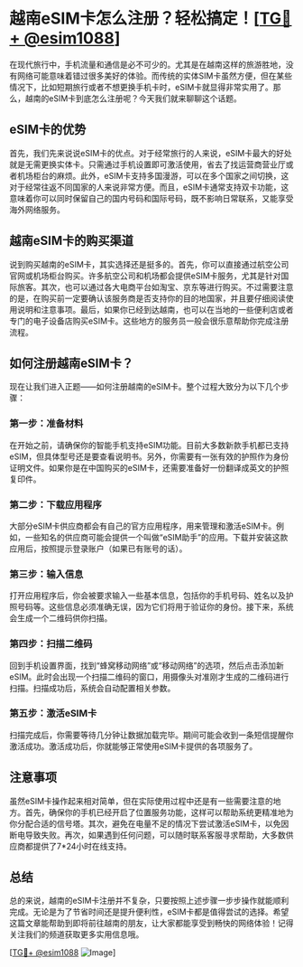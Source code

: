 # 越南eSIM卡怎么注册？轻松搞定！[[TG💪+ @esim1088](https://t.me/s/esim1088)]

在现代旅行中，手机流量和通信是必不可少的。尤其是在越南这样的旅游胜地，没有网络可能意味着错过很多美好的体验。而传统的实体SIM卡虽然方便，但在某些情况下，比如短期旅行或者不想更换手机卡时，eSIM卡就显得非常实用了。那么，越南的eSIM卡到底怎么注册呢？今天我们就来聊聊这个话题。

## eSIM卡的优势

首先，我们先来说说eSIM卡的优点。对于经常旅行的人来说，eSIM卡最大的好处就是无需更换实体卡。只需通过手机设置即可激活使用，省去了找运营商营业厅或者机场柜台的麻烦。此外，eSIM卡支持多国漫游，可以在多个国家之间切换，这对于经常往返不同国家的人来说非常方便。而且，eSIM卡通常支持双卡功能，这意味着你可以同时保留自己的国内号码和国际号码，既不影响日常联系，又能享受海外网络服务。

## 越南eSIM卡的购买渠道

说到购买越南的eSIM卡，其实选择还是挺多的。首先，你可以直接通过航空公司官网或机场柜台购买。许多航空公司和机场都会提供eSIM卡服务，尤其是针对国际旅客。其次，也可以通过各大电商平台如淘宝、京东等进行购买。不过需要注意的是，在购买前一定要确认该服务商是否支持你的目的地国家，并且要仔细阅读使用说明和注意事项。最后，如果你已经到达越南，也可以在当地的一些便利店或者专门的电子设备店购买eSIM卡。这些地方的服务员一般会很乐意帮助你完成注册流程。

## 如何注册越南eSIM卡？

现在让我们进入正题——如何注册越南的eSIM卡。整个过程大致分为以下几个步骤：

### 第一步：准备材料

在开始之前，请确保你的智能手机支持eSIM功能。目前大多数新款手机都已支持eSIM，但具体型号还是要查看说明书。另外，你需要有一张有效的护照作为身份证明文件。如果你是在中国购买的eSIM卡，还需要准备好一份翻译成英文的护照复印件。

### 第二步：下载应用程序

大部分eSIM卡供应商都会有自己的官方应用程序，用来管理和激活eSIM卡。例如，一些知名的供应商可能会提供一个叫做“eSIM助手”的应用。下载并安装这款应用后，按照提示登录账户（如果已有账号的话）。

### 第三步：输入信息

打开应用程序后，你会被要求输入一些基本信息，包括你的手机号码、姓名以及护照号码等。这些信息必须准确无误，因为它们将用于验证你的身份。接下来，系统会生成一个二维码供你扫描。

### 第四步：扫描二维码

回到手机设置界面，找到“蜂窝移动网络”或“移动网络”的选项，然后点击添加新eSIM。此时会出现一个扫描二维码的窗口，用摄像头对准刚才生成的二维码进行扫描。扫描成功后，系统会自动配置相关参数。

### 第五步：激活eSIM卡

扫描完成后，你需要等待几分钟让数据加载完毕。期间可能会收到一条短信提醒你激活成功。激活成功后，你就能够正常使用eSIM卡提供的各项服务了。

## 注意事项

虽然eSIM卡操作起来相对简单，但在实际使用过程中还是有一些需要注意的地方。首先，确保你的手机已经开启了位置服务功能，这样可以帮助系统更精准地为你分配合适的信号塔。其次，避免在电量不足的情况下尝试激活eSIM卡，以免因断电导致失败。再次，如果遇到任何问题，可以随时联系客服寻求帮助，大多数供应商都提供了7*24小时在线支持。

## 总结

总的来说，越南的eSIM卡注册并不复杂，只要按照上述步骤一步步操作就能顺利完成。无论是为了节省时间还是提升便利性，eSIM卡都是值得尝试的选择。希望这篇文章能帮助到即将前往越南的朋友，让大家都能享受到畅快的网络体验！记得关注我们的频道获取更多实用信息哦。

[[TG💪+ @esim1088](https://t.me/s/esim1088) ![Image](https://i.postimg.cc/4NQfJmqS/Snipaste-2025-05-13-00-14-12.png)]